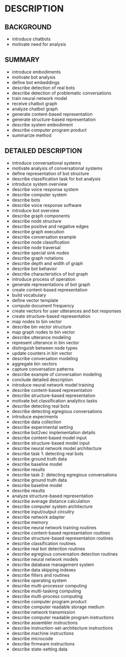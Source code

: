 # DESCRIPTION

## BACKGROUND

- introduce chatbots
- motivate need for analysis

## SUMMARY

- introduce embodiments
- motivate bot analysis
- define bot embeddings
- describe detection of real bots
- describe detection of problematic conversations
- train neural network model
- receive chatbot graph
- analyze chatbot graph
- generate content-based representation
- generate structure-based representation
- describe system embodiment
- describe computer program product
- summarize method

## DETAILED DESCRIPTION

- introduce conversational systems
- motivate analysis of conversational systems
- define representation of bot structure
- describe classification task for bot analysis
- introduce system overview
- describe voice response system
- describe computer system
- describe bots
- describe voice response software
- introduce bot overview
- describe graph components
- describe node structure
- describe positive and negative edges
- describe graph execution
- describe conversation example
- describe node classification
- describe node traversal
- describe special sink nodes
- describe graph notations
- describe depth and width of graph
- describe bot behavior
- describe characteristics of bot graph
- introduce process of operation
- generate representations of bot graph
- create content-based representation
- build vocabulary
- define vector template
- compute document frequency
- create vectors for user utterances and bot responses
- create structure-based representation
- map nodes to bin vector
- describe bin vector structure
- map graph nodes to bin vector
- describe utterance modeling
- represent utterance in bin vector
- distinguish between node types
- update counters in bin vector
- describe conversation modeling
- aggregate bin vectors
- capture conversation patterns
- describe example of conversation modeling
- conclude detailed description
- introduce neural network model training
- describe content-based representation
- describe structure-based representation
- motivate bot classification analytics tasks
- describe detecting real bots
- describe detecting egregious conversations
- introduce experiments
- describe data collection
- describe experimental setting
- describe bot2vec implementation details
- describe content-based model input
- describe structure-based model input
- describe neural network model architecture
- describe task 1: detecting real bots
- describe ground truth data
- describe baseline model
- describe results
- describe task 2: detecting egregious conversations
- describe ground truth data
- describe baseline model
- describe results
- analyze structure-based representation
- describe average distance calculation
- describe computer system architecture
- describe input/output circuitry
- describe network adapter
- describe memory
- describe neural network training routines
- describe content-based representation routines
- describe structure-based representation routines
- describe classification routines
- describe real bot detection routines
- describe egregious conversation detection routines
- describe neural network models
- describe database management system
- describe data skipping indexes
- describe filters and routines
- describe operating system
- describe multi-processor computing
- describe multi-tasking computing
- describe multi-process computing
- describe computer program product
- describe computer readable storage medium
- describe network transmission
- describe computer readable program instructions
- describe assembler instructions
- describe instruction-set-architecture instructions
- describe machine instructions
- describe microcode
- describe firmware instructions
- describe state-setting data

